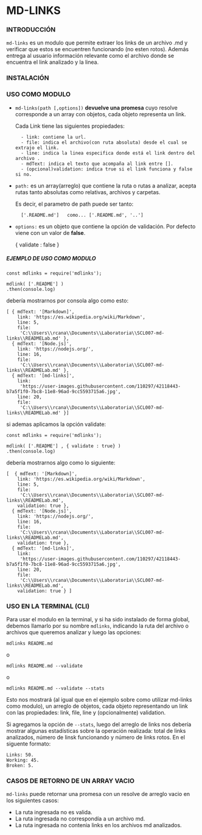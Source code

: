 # MD-LINKS

### INTRODUCCIÓN
`md-links` es un modulo que permite extraer los links de un archivo .md y verificar que estos se encuentren funcionando (no esten rotos). Además entrega al usuario información relevante como el archivo donde se encuentra el link analizado y la linea.

### INSTALACIÓN

### USO COMO MODULO
- `md-links(path [,options])` **devuelve una promesa** cuyo resolve corresponde a un array con objetos, cada objeto representa un link.

    Cada Link tiene las siguientes propiedades:
        
        - link: contiene la url.
        - file: indica el archivo(con ruta absoluta) desde el cual se extrajo el link.
        - line: indica la linea especifica donde está el link dentro del archivo .
        - mdText: indica el texto que acompaña al link entre [].
        - (opcional)validation: indica true si el link funciona y false si no.

- `path:` es un array(arreglo) que contiene la ruta o rutas a analizar, acepta rutas tanto absolutas como relativas, archivos y carpetas.

    Es decir, el parametro de path puede ser tanto:
        
        ['.README.md']   como... ['.README.md', '..']

- `options:` es un objeto que contiene la opción de validación. Por defecto viene con un valor de **false**.

    {
        validate : false
    }

##### EJEMPLO DE USO COMO MODULO
```
const mdlinks = require('mdlinks');

mdlink( ['.README'] )
.then(console.log)
```
debería mostrarnos por consola algo como esto:

```
[ { mdText: '[Markdown]',
    link: 'https://es.wikipedia.org/wiki/Markdown',
    line: 5,
    file:
     'C:\\Users\\rcana\\Documents\\Laboratoria\\SCL007-md-links\\READMELab.md' },
  { mdText: '[Node.js]',
    link: 'https://nodejs.org/',
    line: 16,
    file:
     'C:\\Users\\rcana\\Documents\\Laboratoria\\SCL007-md-links\\READMELab.md' },
  { mdText: '[md-links]',
    link:
     'https://user-images.githubusercontent.com/110297/42118443-b7a5f1f0-7bc8-11e8-96ad-9cc5593715a6.jpg',
    line: 20,
    file:
     'C:\\Users\\rcana\\Documents\\Laboratoria\\SCL007-md-links\\READMELab.md' }]
```

si ademas aplicamos la opción validate:

```
const mdlinks = require('mdlinks');

mdlink( ['.README'] , { validate : true} )
.then(console.log)
```

debería mostrarnos algo como lo siguiente:

```
[  { mdText: '[Markdown]',
    link: 'https://es.wikipedia.org/wiki/Markdown',
    line: 5,
    file:
     'C:\\Users\\rcana\\Documents\\Laboratoria\\SCL007-md-links\\READMELab.md',
    validation: true },
  { mdText: '[Node.js]',
    link: 'https://nodejs.org/',
    line: 16,
    file:
     'C:\\Users\\rcana\\Documents\\Laboratoria\\SCL007-md-links\\READMELab.md',
    validation: true },
  { mdText: '[md-links]',
    link:
     'https://user-images.githubusercontent.com/110297/42118443-b7a5f1f0-7bc8-11e8-96ad-9cc5593715a6.jpg',
    line: 20,
    file:
     'C:\\Users\\rcana\\Documents\\Laboratoria\\SCL007-md-links\\READMELab.md',
    validation: true } ]
```

### USO EN LA TERMINAL (CLI)

Para usar el modulo en la terminal, y si ha sido instalado de forma global, debemos llamarlo por su nombre `mdlinks`, indicando la ruta del archivo o archivos que queremos analizar y luego las opciones:

```
mdlinks README.md
```
o
```
mdlinks README.md --validate
```
o
```
mdlinks README.md --validate --stats
```

Esto nos mostrará (al igual que en el ejemplo sobre como utilizar md-links como modulo), un arreglo de objetos, cada objeto representando un link con las propiedades: link, file, line y (opcionalmente) validation.

Si agregamos la opción de `--stats`, luego del arreglo de links nos debería mostrar algunas estadísticas sobre la operación realizada: total de links analizados, número de linsk funcionando y número de links rotos. En el siguente formato:

```
Links: 50.
Working: 45.
Broken: 5.
```

### CASOS DE RETORNO DE UN ARRAY VACIO

`md-links` puede retornar una promesa con un resolve de arreglo vacio en los siguientes casos:

- La ruta ingresada no es valida.
- La ruta ingresada no correspondía a un archivo md.
- La ruta ingresada no contenia links en los archivos md analizados.